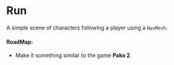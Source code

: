 # Run
A simple scene of characters following a player using a `NavMesh`.

#### RoadMap:
- Make it something similar to the game **Pako 2**.
